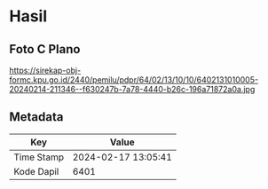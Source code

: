 # Hasil

## Foto C Plano

https://sirekap-obj-formc.kpu.go.id/2440/pemilu/pdpr/64/02/13/10/10/6402131010005-20240214-211346--f630247b-7a78-4440-b26c-196a71872a0a.jpg


## Metadata

| Key        | Value               |
| ---------- | ------------------- |
| Time Stamp | 2024-02-17 13:05:41 |
| Kode Dapil | 6401                |



